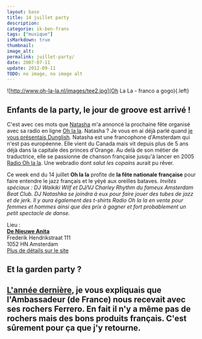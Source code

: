 ```yaml
---
layout: base
title: 14 juillet party
description: 
categorie: ik-ben-frans
tags: ["musique"]
isMarkdown: true
thumbnail: 
image_alt: 
permalink: juillet-party/
date: 2007-07-11
update: 2012-09-11
TODO: no image, no image alt
---
```




![http://www.oh-la-la.nl/images/tee2.jpg](Oh La La - franco a gogo){.left}
## Enfants de la party, le jour de groove est arrivé !
C'est avec ces mots que [Natasha](http://www.cheznatasha.nl/) m'a annoncé la prochaine fête organisé avec sa radio en ligne [Oh la la](http://www.oh-la-la.nl/). Natasha ? Je vous en ai déjà parlé quand [je vous présentais Dunglish](/erreurs-de-transladuction). Natasha est une francophone d'Amsterdam qui n'est pas européenne. Elle vient du Canada mais vit depuis plus de 5 ans déjà dans la capitale des princes d'Orange. Au delà de son métier de traductrice, elle se passionne de chanson française jusqu'à lancer en 2005 [Radio Oh la la](http://www.oh-la-la.nl/). Une webradio dont *salut les copains* aurait pu rêver.

Ce week end du 14 juillet **Oh la la** profite de **la fête nationale française** pour faire entendre le jazz français et le yéyé aux oreilles bataves. *Invités spéciaux : DJ Waikiki Wilf et DJ/VJ Charley Rhythm du fameux Amsterdam Beat Club. DJ Natashka se joindra à eux pour faire jouer des tubes de jazz et de jerk. Il y aura également des t-shirts Radio Oh la la en vente pour femmes et hommes ainsi que des prix à gagner et fort probablement un petit spectacle de danse.*

Lieu :  
**[De Nieuwe Anita](http://www.denieuweanita.nl/)**  
Frederik Hendrikstraat 111  
1052 HN Amsterdam  
[Plus de détails sur le site](http://www.oh-la-la.nl/?p=184)

## Et la garden party ?

[L'année dernière](/juillet-batave), je vous expliquais que l'Ambassadeur (de France) nous recevait avec ses rochers Ferrero. En fait il n'y a même pas de rochers mais des bons produits français. C'est sûrement pour ça que j'y retourne.
---